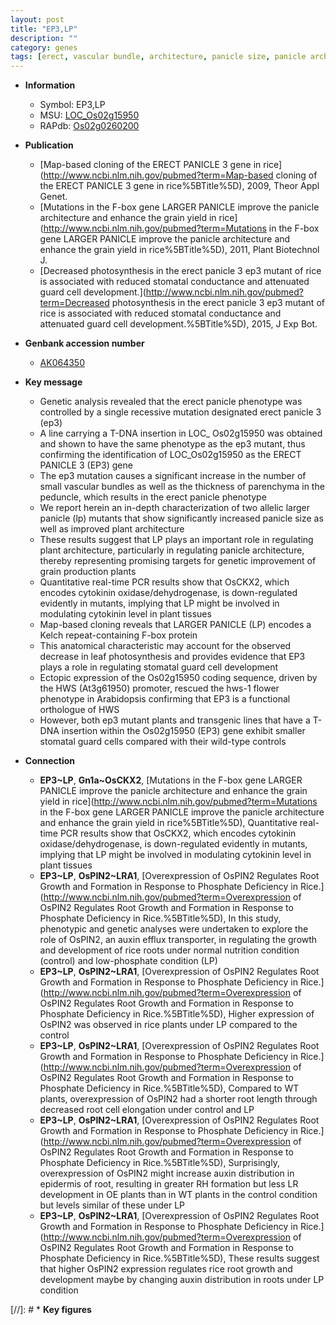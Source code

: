```yaml
---
layout: post
title: "EP3,LP"
description: ""
category: genes
tags: [erect, vascular bundle, architecture, panicle size, panicle architecture, cytokinin, panicle, grain, leaf, flower, photosynthesis, stomatal, development]
---
```


* **Information**  
    + Symbol: EP3,LP  
    + MSU: [LOC_Os02g15950](http://rice.plantbiology.msu.edu/cgi-bin/ORF_infopage.cgi?orf=LOC_Os02g15950)  
    + RAPdb: [Os02g0260200](http://rapdb.dna.affrc.go.jp/viewer/gbrowse_details/irgsp1?name=Os02g0260200)  

* **Publication**  
    + [Map-based cloning of the ERECT PANICLE 3 gene in rice](http://www.ncbi.nlm.nih.gov/pubmed?term=Map-based cloning of the ERECT PANICLE 3 gene in rice%5BTitle%5D), 2009, Theor Appl Genet.
    + [Mutations in the F-box gene LARGER PANICLE improve the panicle architecture and enhance the grain yield in rice](http://www.ncbi.nlm.nih.gov/pubmed?term=Mutations in the F-box gene LARGER PANICLE improve the panicle architecture and enhance the grain yield in rice%5BTitle%5D), 2011, Plant Biotechnol J.
    + [Decreased photosynthesis in the erect panicle 3 ep3 mutant of rice is associated with reduced stomatal conductance and attenuated guard cell development.](http://www.ncbi.nlm.nih.gov/pubmed?term=Decreased photosynthesis in the erect panicle 3 ep3 mutant of rice is associated with reduced stomatal conductance and attenuated guard cell development.%5BTitle%5D), 2015, J Exp Bot.

* **Genbank accession number**  
    + [AK064350](http://www.ncbi.nlm.nih.gov/nuccore/AK064350)

* **Key message**  
    + Genetic analysis revealed that the erect panicle phenotype was controlled by a single recessive mutation designated erect panicle 3 (ep3)
    + A line carrying a T-DNA insertion in LOC_ Os02g15950 was obtained and shown to have the same phenotype as the ep3 mutant, thus confirming the identification of LOC_Os02g15950 as the ERECT PANICLE 3 (EP3) gene
    + The ep3 mutation causes a significant increase in the number of small vascular bundles as well as the thickness of parenchyma in the peduncle, which results in the erect panicle phenotype
    + We report herein an in-depth characterization of two allelic larger panicle (lp) mutants that show significantly increased panicle size as well as improved plant architecture
    + These results suggest that LP plays an important role in regulating plant architecture, particularly in regulating panicle architecture, thereby representing promising targets for genetic improvement of grain production plants
    + Quantitative real-time PCR results show that OsCKX2, which encodes cytokinin oxidase/dehydrogenase, is down-regulated evidently in mutants, implying that LP might be involved in modulating cytokinin level in plant tissues
    + Map-based cloning reveals that LARGER PANICLE (LP) encodes a Kelch repeat-containing F-box protein
    + This anatomical characteristic may account for the observed decrease in leaf photosynthesis and provides evidence that EP3 plays a role in regulating stomatal guard cell development
    + Ectopic expression of the Os02g15950 coding sequence, driven by the HWS (At3g61950) promoter, rescued the hws-1 flower phenotype in Arabidopsis confirming that EP3 is a functional orthologue of HWS
    + However, both ep3 mutant plants and transgenic lines that have a T-DNA insertion within the Os02g15950 (EP3) gene exhibit smaller stomatal guard cells compared with their wild-type controls

* **Connection**  
    + __EP3~LP__, __Gn1a~OsCKX2__, [Mutations in the F-box gene LARGER PANICLE improve the panicle architecture and enhance the grain yield in rice](http://www.ncbi.nlm.nih.gov/pubmed?term=Mutations in the F-box gene LARGER PANICLE improve the panicle architecture and enhance the grain yield in rice%5BTitle%5D), Quantitative real-time PCR results show that OsCKX2, which encodes cytokinin oxidase/dehydrogenase, is down-regulated evidently in mutants, implying that LP might be involved in modulating cytokinin level in plant tissues
    + __EP3~LP__, __OsPIN2~LRA1__, [Overexpression of OsPIN2 Regulates Root Growth and Formation in Response to Phosphate Deficiency in Rice.](http://www.ncbi.nlm.nih.gov/pubmed?term=Overexpression of OsPIN2 Regulates Root Growth and Formation in Response to Phosphate Deficiency in Rice.%5BTitle%5D),  In this study, phenotypic and genetic analyses were undertaken to explore the role of OsPIN2, an auxin efflux transporter, in regulating the growth and development of rice roots under normal nutrition condition (control) and low-phosphate condition (LP)
    + __EP3~LP__, __OsPIN2~LRA1__, [Overexpression of OsPIN2 Regulates Root Growth and Formation in Response to Phosphate Deficiency in Rice.](http://www.ncbi.nlm.nih.gov/pubmed?term=Overexpression of OsPIN2 Regulates Root Growth and Formation in Response to Phosphate Deficiency in Rice.%5BTitle%5D),  Higher expression of OsPIN2 was observed in rice plants under LP compared to the control
    + __EP3~LP__, __OsPIN2~LRA1__, [Overexpression of OsPIN2 Regulates Root Growth and Formation in Response to Phosphate Deficiency in Rice.](http://www.ncbi.nlm.nih.gov/pubmed?term=Overexpression of OsPIN2 Regulates Root Growth and Formation in Response to Phosphate Deficiency in Rice.%5BTitle%5D),  Compared to WT plants, overexpression of OsPIN2 had a shorter root length through decreased root cell elongation under control and LP
    + __EP3~LP__, __OsPIN2~LRA1__, [Overexpression of OsPIN2 Regulates Root Growth and Formation in Response to Phosphate Deficiency in Rice.](http://www.ncbi.nlm.nih.gov/pubmed?term=Overexpression of OsPIN2 Regulates Root Growth and Formation in Response to Phosphate Deficiency in Rice.%5BTitle%5D),  Surprisingly, overexpression of OsPIN2 might increase auxin distribution in epidermis of root, resulting in greater RH formation but less LR development in OE plants than in WT plants in the control condition but levels similar of these under LP
    + __EP3~LP__, __OsPIN2~LRA1__, [Overexpression of OsPIN2 Regulates Root Growth and Formation in Response to Phosphate Deficiency in Rice.](http://www.ncbi.nlm.nih.gov/pubmed?term=Overexpression of OsPIN2 Regulates Root Growth and Formation in Response to Phosphate Deficiency in Rice.%5BTitle%5D),  These results suggest that higher OsPIN2 expression regulates rice root growth and development maybe by changing auxin distribution in roots under LP condition

[//]: # * **Key figures**  


